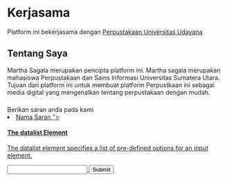 <html></html>
<Perpustakaan pribadi Martha Sagala>
<head></head>
<h1>Kerjasama</h1>Platform ini bekerjasama dengan <a><a href="https://e-perpus.unud.ac.id/">Perpustakaan Universitas Udayana</a>
<h2>Tentang Saya</h2>Martha Sagala merupakan pencipta platform ini. Martha sagala merupakan mahasiswa Perpustakaan dan Sains Informasi Universitas Sumatera Utara. Tujuan dari platform ini untuk membuat platform Perpustkaan ini sebagai media digital yang mengenalkan tentang perpustakaan dengan mudah. 
<h3><a href="home"Saran></a></h3>Berikan saran anda pada kami
<li><a href="home"
      <table>
  <tr>
    <th>Nama</th>
    <th>Saran</th>
  </tr>
  <tr>
    <td></td>
    <td></td>
  </tr>
</table>"></li>
<html>
<body>

<h4>The datalist Element</h4>
<p>The datalist element specifies a list of pre-defined options for an input element.</p>

<form action="/action_page.php">
<input list="browsers" name="browser">
<datalist id="browsers">
<option value="Internet Explorer">
<option value="Firefox">
<option value="Chrome">
<option value="Opera">
<option value="Safari">
</datalist>
<input type="submit">
</form>

</body>
</html>
